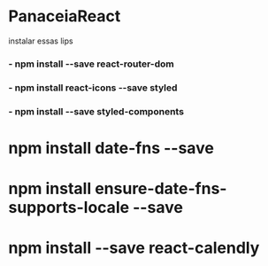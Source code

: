 # PanaceiaReact

instalar essas lips

### - npm install --save react-router-dom

### - npm install react-icons --save styled 

### - npm install --save styled-components

# npm install date-fns --save

# npm install ensure-date-fns-supports-locale --save

# npm install --save react-calendly


